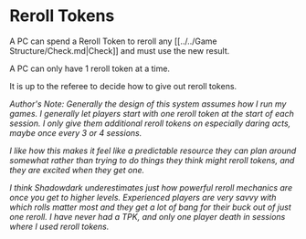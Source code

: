 # Reroll Tokens

A PC can spend a Reroll Token to reroll any [[../../Game Structure/Check.md\|Check]] and must use the new result.

A PC can only have 1 reroll token at a time.

It is up to the referee to decide how to give out reroll tokens. 

*Author's Note:*
*Generally the design of this system assumes how I run my games. I generally let players start with one reroll token at the start of each session. I only give them additional reroll tokens on especially daring acts, maybe once every 3 or 4 sessions.*

*I like how this makes it feel like a predictable resource they can plan around somewhat rather than trying to do things they think might reroll tokens, and they are excited when they get one.*

*I think Shadowdark underestimates just how powerful reroll mechanics are once you get to higher levels. Experienced players are very savvy with which rolls matter most and they get a lot of bang for their buck out of just one reroll. I have never had a TPK, and only one player death in sessions where I used reroll tokens.*